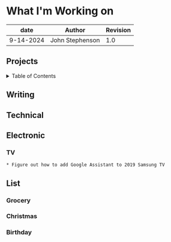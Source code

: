 # What I'm Working on  

| date | Author | Revision |
| ------- |--------------- |------- |
| 9-14-2024 | John Stephenson | 1.0 |  

## Projects  

<details>  
<summary>Table of Contents</summary>  

[Writing](#writing)  
[Technical](#technical)  
[Electronic](#electronic)  
[List](#list)  

</details>   

## Writing  

## Technical  

## Electronic  
  ### TV
    * Figure out how to add Google Assistant to 2019 Samsung TV



## List
  ### Grocery  
  ### Christmas  
  ### Birthday 



